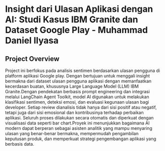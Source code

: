 # Insight dari Ulasan Aplikasi dengan AI: Studi Kasus IBM Granite dan Dataset Google Play - Muhammad Daniel Ilyasa

## Project Overview

Project ini berfokus pada analisis sentimen berdasarkan ulasan pengguna di platform aplikasi Google play. Dengan bertujuan untuk menggali insight bermakna dari dataset ulasan pengguna aplikasi dengan memanfaatkan kecerdasan buatan, khususnya Large Language Model (LLM) IBM Granite.Dengan pendekatan berbasis prompt engineering dan integrasi melalui LangChain Agent Toolkit, model AI digunakan untuk melakukan klasifikasi sentimen, deteksi emosi, dan evaluasi kegunaan ulasan bagi developer. Setiap review dianalisis tidak hanya dari sisi positif atau negatif, tetapi juga dari sisi emosional dan kontribusinya terhadap perbaikan aplikasi. Seluruh proses dilakukan secara otomatis dan diperkuat dengan visualisasi data seperti  bar chart.Proyek ini menunjukkan bagaimana AI modern dapat berperan sebagai asisten analitik yang mampu menyaring ulasan yang benar-benar bermakna, mempermudah pengambilan keputusan produk, dan memperkuat strategi pengembangan aplikasi yang berbasis data.
